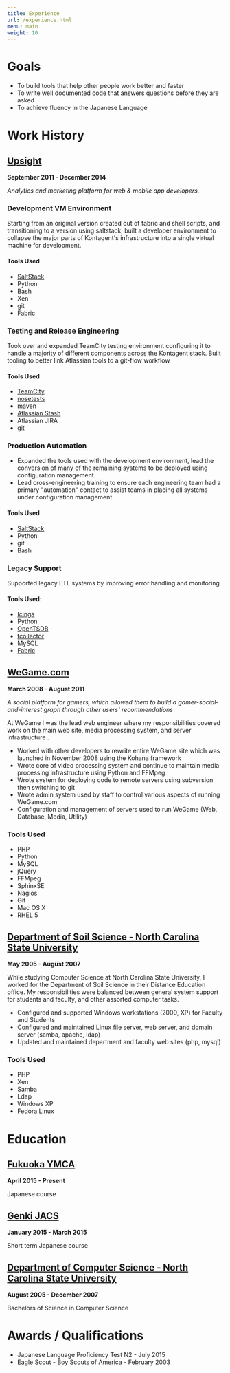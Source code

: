 ```yaml
---
title: Experience
url: /experience.html
menu: main
weight: 10
---
```


# Goals
* To build tools that help other people work better and faster
* To write well documented code that answers questions before they are asked
* To achieve fluency in the Japanese Language

# Work History

## [Upsight](http://www.upsight.com)

**September 2011 - December 2014**

*Analytics and marketing platform for web & mobile app developers.*

### Development VM Environment

Starting from an original version created out of fabric and shell scripts, and transitioning to a version using saltstack, built a developer environment to collapse the major parts of Kontagent's infrastructure into a single virtual machine for development.

#### Tools Used
 * [SaltStack](http://www.saltstack.com/)
 * Python
 * Bash
 * Xen
 * git
 * [Fabric](http://www.fabfile.org/)

### Testing and Release Engineering

Took over and expanded TeamCity testing environment configuring it to handle a majority of different components across the Kontagent stack.
Built tooling to better link Atlassian tools to a git-flow workflow

#### Tools Used
 * [TeamCity](http://www.jetbrains.com/teamcity/)
 * [nosetests](https://nose.readthedocs.org/)
 * maven
 * [Atlassian Stash](https://www.atlassian.com/software/stash)
 * Atlassian JIRA
 * git

### Production Automation

 * Expanded the tools used with the development environment, lead the conversion of many of the remaining systems to be deployed using configuration management.
 * Lead cross-engineering training to ensure each engineering team had a primary "automation" contact to assist teams in placing all systems under configuration management.

#### Tools Used
 * [SaltStack](http://www.saltstack.com/)
 * Python
 * git
 * Bash

### Legacy Support

Supported legacy ETL systems by improving error handling and monitoring

#### Tools Used:
 * [Icinga](https://www.icinga.org/)
 * Python
 * [OpenTSDB](http://opentsdb.net/)
 * [tcollector](https://github.com/OpenTSDB/tcollector)
 * MySQL
 * [Fabric](http://www.fabfile.org/)

## [WeGame.com](https://www.crunchbase.com/organization/wegame)

**March 2008 - August 2011**

*A social platform for gamers, which allowed them to build a gamer-social-and-interest graph through other users' recommendations*

At WeGame I was the lead web engineer where my responsibilities covered work
on the main web site, media processing system, and server infrastructure .

* Worked with other developers to rewrite entire WeGame site which was launched in November 2008 using the Kohana framework
* Wrote core of video processing system and continue to maintain media processing infrastructure using Python and FFMpeg
* Wrote system for deploying code to remote servers using subversion then switching to git
* Wrote admin system used by staff to control various aspects of running WeGame.com
* Configuration and management of servers used to run WeGame (Web, Database, Media, Utility)

### Tools Used
 * PHP
 * Python
 * MySQL
 * jQuery
 * FFMpeg
 * SphinxSE
 * Nagios
 * Git
 * Mac OS X
 * RHEL 5

## [Department of Soil Science - North Carolina State University](http://www.soil.ncsu.edu/)

**May 2005 - August 2007**

While studying Computer Science at North Carolina State University, I worked for the Department of Soil Science in their Distance Education office.  My responsibilities were balanced between general system support for students and faculty, and other assorted computer tasks.

* Configured and supported Windows workstations (2000, XP) for Faculty and Students
* Configured and maintained Linux file server, web server, and domain server (samba, apache, ldap)
* Updated and maintained department and faculty web sites (php, mysql)

### Tools Used
 * PHP
 * Xen
 * Samba
 * Ldap
 * Windows XP
 * Fedora Linux

# Education

## [Fukuoka YMCA](http://www.fukuoka-ymca.or.jp/japanese/course)

**April 2015 - Present**

Japanese course

## [Genki JACS](http://www.genkijacs.com/)

**January 2015 - March 2015**

Short term Japanese course

## [Department of Computer Science - North Carolina State University](http://www.csc.ncsu.edu/)

**August 2005 - December 2007**

Bachelors of Science in Computer Science

# Awards / Qualifications

* Japanese Language Proficiency Test N2 - July 2015
* Eagle Scout - Boy Scouts of America - February 2003
